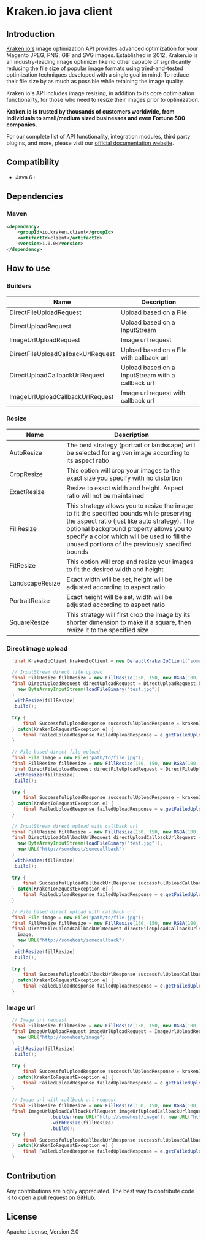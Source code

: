 # Kraken.io java client

## Introduction
[Kraken.io's](https://kraken.io/) image optimization API provides advanced optimization for your Magento JPEG, PNG, GIF and SVG images.
Established in 2012, Kraken.io is an industry-leading image optimizer like no other capable of significantly reducing the file size of popular image formats using tried-and-tested optimization techniques developed with a single goal in mind: To reduce their file size by as much as possible while retaining the image quality.

Kraken.io's API includes image resizing, in addition to its core optimization functionality, for those who need to resize their images prior to optimization.

**Kraken.io is trusted by thousands of customers worldwide, from individuals to small/medium sized businesses and even Fortune 500 companies.**

For our complete list of API functionality, integration modules, third party plugins, and more, please visit our [official documentation website](https://kraken.io/docs/getting-started).

## Compatibility
- Java 6+

## Dependencies

### Maven
```xml
<dependency>
    <groupId>io.kraken.client</groupId>
    <artifactId>client</artifactId>
    <version>1.0.0</version>
</dependency>
```

## How to use

### Builders
Name                                | Description
----------------------------------- | --------------------------------------------------
 DirectFileUploadRequest            | Upload based on a File
 DirectUploadRequest                | Upload based on a InputStream
 ImageUrlUploadRequest              | Image url request
 DirectFileUploadCallbackUrlRequest | Upload based on a File with callback url
 DirectUploadCallbackUrlRequest     | Upload based on a InputStream with a callback url
 ImageUrlUploadCallbackUrlRequest   | Image url request with callback url
 
### Resize
Name                | Description
------------------- | --------------------------------------------------------------------------------
 AutoResize         | The best strategy (portrait or landscape) will be selected for a given image according to its aspect ratio
 CropResize         | This option will crop your images to the exact size you specify with no distortion
 ExactResize        | Resize to exact width and height. Aspect ratio will not be maintained
 FillResize         | This strategy allows you to resize the image to fit the specified bounds while preserving the aspect ratio (just like auto strategy). The optional background property allows you to specify a color which will be used to fill the unused portions of the previously specified bounds
 FitResize          | This option will crop and resize your images to fit the desired width and height
 LandscapeResize    | Exact width will be set, height will be adjusted according to aspect ratio
 PortraitResize     | Exact height will be set, width will be adjusted according to aspect ratio
 SquareResize       | This strategy will first crop the image by its shorter dimension to make it a square, then resize it to the specified size

### Direct image upload

```java
  final KrakenIoClient krakenIoClient = new DefaultKrakenIoClient("somekey", "somesecret");

  // InputStream direct file upload
  final FillResize fillResize = new FillResize(150, 150, new RGBA(100, 100, 100, BigDecimal.ONE));
  final DirectUploadRequest directUploadRequest = DirectUploadRequest.builder(
    new ByteArrayInputStream(loadFileBinary("test.jpg"))
  )
  .withResize(fillResize)
  .build();
  
  try {
      final SuccessfulUploadResponse successfulUploadResponse = krakenIoClient.directUpload(directUploadRequest);
  } catch(KrakenIoRequestException e) {
      final FailedUploadResponse failedUploadResponse = e.getFailedUploadResponse();
  }
  
  // File based direct file upload
  final File image = new File("path/to/file.jpg");
  final FillResize fillResize = new FillResize(150, 150, new RGBA(100, 100, 100, BigDecimal.ONE));
  final DirectFileUploadRequest directFileUploadRequest = DirectFileUploadRequest.builder(image)
  .withResize(fillResize)
  .build();
  
  try {
      final SuccessfulUploadResponse successfulUploadResponse = krakenIoClient.directUpload(directFileUploadRequest);
  } catch(KrakenIoRequestException e) {
      final FailedUploadResponse failedUploadResponse = e.getFailedUploadResponse();
  }
  
  // InputStream direct upload with callback url
  final FillResize fillResize = new FillResize(150, 150, new RGBA(100, 100, 100, BigDecimal.ONE));
  final DirectUploadCallbackUrlRequest directUploadCallbackUrlRequest = DirectUploadCallbackUrlRequest.builder(
    new ByteArrayInputStream(loadFileBinary("test.jpg")), 
    new URL("http://somehost/somecallback")
  )
  .withResize(fillResize)
  .build();
  
  try {
      final SuccessfulUploadCallbackUrlResponse successfulUploadCallbackUrlResponse = krakenIoClient.directUpload(directUploadCallbackUrlRequest);
  } catch(KrakenIoRequestException e) {
      final FailedUploadResponse failedUploadResponse = e.getFailedUploadResponse();
  }
  
  // File based direct upload with callback url
  final File image = new File("path/to/file.jpg");
  final FillResize fillResize = new FillResize(150, 150, new RGBA(100, 100, 100, BigDecimal.ONE));
  final DirectFileUploadCallbackUrlRequest directFileUploadCallbackUrlRequest = DirectFileUploadCallbackUrlRequest.builder(
    image, 
    new URL("http://somehost/somecallback")
  )
  .withResize(fillResize)
  .build();
  
  try {
      final SuccessfulUploadCallbackUrlResponse successfulUploadCallbackUrlResponse = krakenIoClient.directUpload(directFileUploadCallbackUrlRequest);
  } catch(KrakenIoRequestException e) {
      final FailedUploadResponse failedUploadResponse = e.getFailedUploadResponse();
  }
```

### Image url
```java
  // Image url request
  final FillResize fillResize = new FillResize(150, 150, new RGBA(100, 100, 100, BigDecimal.ONE));
  final ImageUrlUploadRequest imageUrlUploadRequest = ImageUrlUploadRequest.builder(
    new URL("http://somehost/image")
  )
  .withResize(fillResize)
  .build();
  
  try {
      final SuccessfulUploadResponse successfulUploadResponse = krakenIoClient.imageUrlUpload(imageUrlUploadRequest);
  } catch(KrakenIoRequestException e) {
      final FailedUploadResponse failedUploadResponse = e.getFailedUploadResponse();
  }
  
  // Image url with callback url request
  final FillResize fillResize = new FillResize(150, 150, new RGBA(100, 100, 100, BigDecimal.ONE));
  final ImageUrlUploadCallbackUrlRequest imageUrlUploadCallbackUrlRequest = ImageUrlUploadCallbackUrlRequest
                .builder(new URL("http://somehost/image"), new URL("http://somehost/somecallback"))
                .withResize(fillResize)
                .build();
  try {
      final SuccessfulUploadCallbackUrlResponse successfulUploadCallbackUrlResponse = krakenIoClient.imageUrlUpload(imageUrlUploadCallbackUrlRequest);
  } catch(KrakenIoRequestException e) {
      final FailedUploadResponse failedUploadResponse = e.getFailedUploadResponse();
  }
```

Contribution
------------

Any contributions are highly appreciated. The best way to contribute code is to open a
[pull request on GitHub](https://help.github.com/articles/using-pull-requests).

## License
Apache License, Version 2.0
